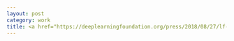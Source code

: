 ```yaml
---
layout: post
category: work
title: <a href="https://deeplearningfoundation.org/press/2018/08/27/lf-deep-learning-adds-two-new-framework-projects-to-expand-community-and-ecosystem/">Assisted Angel Project contributed to LDFL</a>.
---
```

